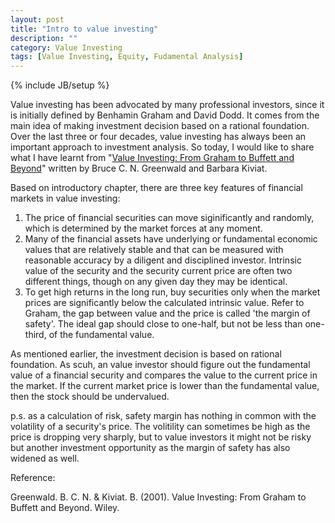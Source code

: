 ```yaml
---
layout: post
title: "Intro to value investing"
description: ""
category: Value Investing
tags: [Value Investing, Equity, Fudamental Analysis]
---
```

{% include JB/setup %}

Value investing has been advocated by many professional investors, since it is initially defined by Benhamin Graham and David Dodd. It comes from the main idea of making investment decision based on a rational foundation. Over the last three or four decades, value investing has always been an important approach to investment analysis. So today, I would like to share what I have learnt from "[Value Investing: From Graham to Buffett and Beyond](http://www.amazon.com/Value-Investing-Graham-Buffett-Finance/dp/0471463396/ref=sr_1_1?s=books&ie=UTF8&qid=1348148002&sr=1-1&keywords=value+investing)" written by 
Bruce C. N. Greenwald and Barbara Kiviat.

Based on introductory chapter, there are three key features of financial markets in value investing:

1. The price of financial securities can move siginificantly and randomly, which is determined by the market forces at any moment.
2. Many of the financial assets have underlying or fundamental economic values that are relatively stable and that can be measured with reasonable accuracy by a diligent and disciplined investor. Intrinsic value of the security and the security current price are often two different things, though on any given day they may be identical.
3. To get high returns in the long run, buy securities only when the market prices are significantly below the calculated intrinsic value. Refer to Graham, the gap between value and the price is called 'the margin of safety'. The ideal gap should close to one-half, but not be less than one-third, of the fundamental value.

As mentioned earlier, the investment decision is based on rational foundation. As scuh, an value investor should figure out the fundamental value of a financial security and compares the value to the current price in the market. If the current market price is lower than the fundamental value, then the stock should be undervalued.

p.s. as a calculation of risk, safety margin has nothing in common with the volatility of a security's price. The volitility can sometimes be high as the price is dropping very sharply, but to value investors it might not be risky but another investment opportunity as the margin of safety has also widened as well.

Reference:

Greenwald. B. C. N. & Kiviat. B. (2001). Value Investing: From Graham to Buffett and Beyond. Wiley.

